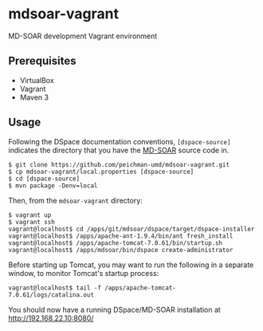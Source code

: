 # mdsoar-vagrant

MD-SOAR development Vagrant environment

## Prerequisites

- VirtualBox
- Vagrant
- Maven 3

## Usage

Following the DSpace documentation conventions, `[dspace-source]` indicates the directory that you have the
[MD-SOAR](https://github.com/umd-lib/mdsoar) source code in.

```
$ git clone https://github.com/peichman-umd/mdsoar-vagrant.git
$ cp mdsoar-vagrant/local.properties [dspace-source]
$ cd [dspace-source]
$ mvn package -Denv=local
```
Then, from the `mdsoar-vagrant` directory:
```
$ vagrant up
$ vagrant ssh
vagrant@localhost$ cd /apps/git/mdsoar/dspace/target/dspace-installer
vagrant@localhost$ /apps/apache-ant-1.9.4/bin/ant fresh_install
vagrant@localhost$ /apps/apache-tomcat-7.0.61/bin/startup.sh
vagrant@localhost$ /apps/mdsoar/bin/dspace create-administrator
```
Before starting up Tomcat, you may want to run the following in a separate window,
to monitor Tomcat's startup process:
```
vagrant@localhost$ tail -f /apps/apache-tomcat-7.0.61/logs/catalina.out
```

You should now have a running DSpace/MD-SOAR installation at <http://192.168.22.10:8080/>
